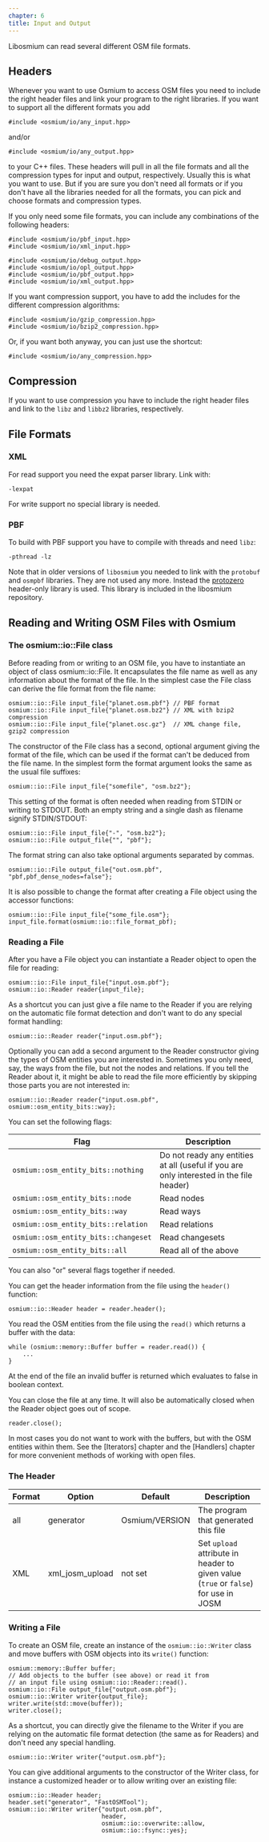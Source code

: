 ```yaml
---
chapter: 6
title: Input and Output
---
```


Libosmium can read several different OSM file formats.


## Headers

Whenever you want to use Osmium to access OSM files you need to include the
right header files and link your program to the right libraries. If you want
to support all the different formats you add

    #include <osmium/io/any_input.hpp>

and/or

    #include <osmium/io/any_output.hpp>

to your C++ files. These headers will pull in all the file formats and all
the compression types for input and output, respectively. Usually this is
what you want to use. But if you are sure you don't need all formats or if
you don't have all the libraries needed for all the formats, you can pick
and choose formats and compression types.

If you only need some file formats, you can include any combinations of the
following headers:

    #include <osmium/io/pbf_input.hpp>
    #include <osmium/io/xml_input.hpp>

    #include <osmium/io/debug_output.hpp>
    #include <osmium/io/opl_output.hpp>
    #include <osmium/io/pbf_output.hpp>
    #include <osmium/io/xml_output.hpp>

If you want compression support, you have to add the includes for the different
compression algorithms:

    #include <osmium/io/gzip_compression.hpp>
    #include <osmium/io/bzip2_compression.hpp>

Or, if you want both anyway, you can just use the shortcut:

    #include <osmium/io/any_compression.hpp>


## Compression

If you want to use compression you have to include the right header files and
link to the `libz` and `libbz2` libraries, respectively.

## File Formats

### XML

For read support you need the expat parser library. Link with:

    -lexpat

For write support no special library is needed.

### PBF

To build with PBF support you have to compile with threads and need `libz`:

    -pthread -lz

Note that in older versions of `libosmium` you needed to link with the
`protobuf` and `osmpbf` libraries. They are not used any more. Instead the
[protozero](https://github.com/mapbox/protozero) header-only library is used.
This library is included in the libosmium repository.


## Reading and Writing OSM Files with Osmium

### The osmium::io::File class

Before reading from or writing to an OSM file, you have to instantiate an
object of class osmium::io::File. It encapsulates the file name as well as
any information about the format of the file. In the simplest case the
File class can derive the file format from the file name:

~~~{.cpp}
osmium::io::File input_file{"planet.osm.pbf"} // PBF format
osmium::io::File input_file{"planet.osm.bz2"} // XML with bzip2 compression
osmium::io::File input_file{"planet.osc.gz"}  // XML change file, gzip2 compression
~~~

The constructor of the File class has a second, optional argument giving the
format of the file, which can be used if the format can't be deduced from the
file name. In the simplest form the format argument looks the same as the
usual file suffixes:

~~~{.cpp}
osmium::io::File input_file{"somefile", "osm.bz2"};
~~~

This setting of the format is often needed when reading from STDIN or
writing to STDOUT. Both an empty string and a single dash as filename
signify STDIN/STDOUT:

~~~{.cpp}
osmium::io::File input_file{"-", "osm.bz2"};
osmium::io::File output_file{"", "pbf"};
~~~

The format string can also take optional arguments separated by commas.

~~~{.cpp}
osmium::io::File output_file{"out.osm.pbf", "pbf,pbf_dense_nodes=false"};
~~~


It is also possible to change the format after creating a File object using the accessor functions:

~~~{.cpp}
osmium::io::File input_file{"some_file.osm"};
input_file.format(osmium::io::file_format_pbf);
~~~

### Reading a File

After you have a File object you can instantiate a Reader object to open the file for reading:

~~~{.cpp}
osmium::io::File input_file{"input.osm.pbf"};
osmium::io::Reader reader{input_file};
~~~

As a shortcut you can just give a file name to the Reader if you are relying
on the automatic file format detection and don't want to do any special format
handling:

~~~{.cpp}
osmium::io::Reader reader{"input.osm.pbf"};
~~~

Optionally you can add a second argument to the Reader constructor giving the
types of OSM entities you are interested in. Sometimes you only need, say, the
ways from the file, but not the nodes and relations. If you tell the Reader
about it, it might be able to read the file more efficiently by skipping those
parts you are not interested in:

~~~{.cpp}
osmium::io::Reader reader{"input.osm.pbf", osmium::osm_entity_bits::way};
~~~

You can set the following flags:

| Flag                                 | Description
| ----                                 | -----------
| `osmium::osm_entity_bits::nothing`   | Do not ready any entities at all (useful if you are only interested in the file header)
| `osmium::osm_entity_bits::node`      | Read nodes
| `osmium::osm_entity_bits::way`       | Read ways
| `osmium::osm_entity_bits::relation`  | Read relations
| `osmium::osm_entity_bits::changeset` | Read changesets
| `osmium::osm_entity_bits::all`       | Read all of the above

You can also "or" several flags together if needed.

You can get the header information from the file using the `header()` function:

~~~{.cpp}
osmium::io::Header header = reader.header();
~~~

You read the OSM entities from the file using the `read()` which returns a
buffer with the data:

~~~{.cpp}
while (osmium::memory::Buffer buffer = reader.read()) {
    ...
}
~~~

At the end of the file an invalid buffer is returned which evaluates to false
in boolean context.

You can close the file at any time. It will also be automatically closed when
the Reader object goes out of scope.

~~~{.cpp}
reader.close();
~~~

In most cases you do not want to work with the buffers, but with the OSM
entities within them. See the [Iterators] chapter and the [Handlers]
chapter for more convenient methods of working with open files.


### The Header

| Format | Option          | Default        | Description
| ------ | ------          | -------        | -----------
| all    | generator       | Osmium/VERSION | The program that generated this file
| XML    | xml_josm_upload | not set        | Set `upload` attribute in header to given value (`true` or `false`) for use in JOSM


### Writing a File

To create an OSM file, create an instance of the `osmium::io::Writer` class
and move buffers with OSM objects into its `write()` function:

~~~{.cpp}
osmium::memory::Buffer buffer;
// Add objects to the buffer (see above) or read it from
// an input file using osmium::io::Reader::read().
osmium::io::File output_file{"output.osm.pbf"};
osmium::io::Writer writer{output_file};
writer.write(std::move(buffer));
writer.close();
~~~

As a shortcut, you can directly give the filename to the Writer if you are
relying on the automatic file format detection (the same as for Readers) and
don't need any special handling.

~~~{.cpp}
osmium::io::Writer writer{"output.osm.pbf"};
~~~

You can give additional arguments to the constructor of the Writer class, for
instance a customized header or to allow writing over an existing file:

~~~{.cpp}
osmium::io::Header header;
header.set("generator", "FastOSMTool");
osmium::io::Writer writer{"output.osm.pbf",
                          header,
                          osmium::io::overwrite::allow,
                          osmium::io::fsync::yes};
~~~

